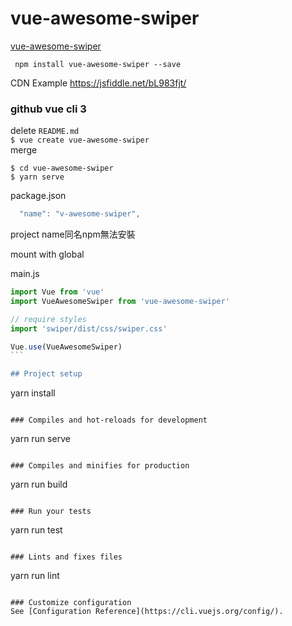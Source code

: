 # vue-awesome-swiper

[vue-awesome-swiper](https://github.com/surmon-china/vue-awesome-swiper)  

` npm install vue-awesome-swiper --save`

CDN Example https://jsfiddle.net/bL983fjt/


### github vue cli 3
delete `README.md`  
`$ vue create vue-awesome-swiper`   
merge 

`$ cd vue-awesome-swiper`  
`$ yarn serve`  

package.json
```js
  "name": "v-awesome-swiper",
```
project name同名npm無法安裝　


mount with global

main.js  
```js
import Vue from 'vue'
import VueAwesomeSwiper from 'vue-awesome-swiper'

// require styles
import 'swiper/dist/css/swiper.css'

Vue.use(VueAwesomeSwiper)
```　

## Project setup
```
yarn install
```

### Compiles and hot-reloads for development
```
yarn run serve
```

### Compiles and minifies for production
```
yarn run build
```

### Run your tests
```
yarn run test
```

### Lints and fixes files
```
yarn run lint
```

### Customize configuration
See [Configuration Reference](https://cli.vuejs.org/config/).

